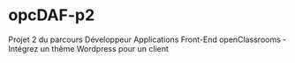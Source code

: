# opcDAF-p2
Projet 2 du parcours Développeur Applications Front-End openClassrooms - Intégrez un thème Wordpress pour un client
